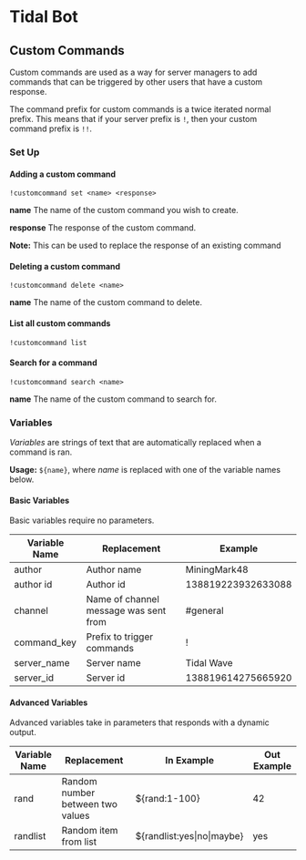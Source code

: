 
# Tidal Bot
## Custom Commands

Custom commands are used as a way for server managers to add commands that can be triggered by other users that have a custom response.

The command prefix for custom commands is a twice iterated normal prefix. This means that if your server prefix is `!`, then your custom command prefix is `!!`.

### Set Up

#### Adding a custom command

`!customcommand set <name> <response>`

**name** The name of the custom command you wish to create.

**response** The response of the custom command.

**Note:** This can be used to replace the response of an existing command


#### Deleting a custom command

`!customcommand delete <name>`

**name** The name of the custom command to delete.


#### List all custom commands

`!customcommand list`


#### Search for a command
`!customcommand search <name>`

**name** The name of the custom command to search for.


### Variables
*Variables* are strings of text that are automatically replaced when a command is ran.

**Usage:** `${name}`, where *name* is replaced with one of the variable names below.

#### Basic Variables
Basic variables require no parameters.

| Variable Name | Replacement | Example |
|---------------|-------------|---------|
| author | Author name | MiningMark48 |
| author id | Author id | 138819223932633088 |
| channel | Name of channel message was sent from | #general |
| command_key | Prefix to trigger commands | ! |
| server_name | Server name | Tidal Wave |
| server_id | Server id | 138819614275665920 |

#### Advanced Variables
Advanced variables take in parameters that responds with a dynamic output.

| Variable Name |  Replacement | In Example | Out Example |
|---------------|--------------|------------|-------------|
| rand | Random number between two values | ${rand:1-100} | 42 |
| randlist | Random item from list | ${randlist:yes\|no\|maybe} | yes |


